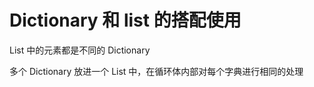 # Dictionary 和 list 的搭配使用

List 中的元素都是不同的 Dictionary

多个  Dictionary 放进一个 List 中，在循环体内部对每个字典进行相同的处理

